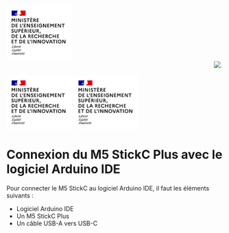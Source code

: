 <img src="Images/Logo enseignement sup.png" width="152">&nbsp;&nbsp;&nbsp;&nbsp;&nbsp;&nbsp;&nbsp;&nbsp;&nbsp;&nbsp;&nbsp;&nbsp;&nbsp;&nbsp;&nbsp;&nbsp;&nbsp;&nbsp;&nbsp;&nbsp;&nbsp;&nbsp;&nbsp;&nbsp;&nbsp;&nbsp;&nbsp;&nbsp;&nbsp;&nbsp;&nbsp;&nbsp;&nbsp;&nbsp;&nbsp;&nbsp;&nbsp;&nbsp;&nbsp;&nbsp;&nbsp;&nbsp;&nbsp;&nbsp;&nbsp;&nbsp;&nbsp;&nbsp;&nbsp;&nbsp;&nbsp;&nbsp;&nbsp;&nbsp;&nbsp;&nbsp;&nbsp;&nbsp;&nbsp;&nbsp;&nbsp;&nbsp;&nbsp;&nbsp;&nbsp;&nbsp;&nbsp;&nbsp;&nbsp;&nbsp;&nbsp;&nbsp;&nbsp;&nbsp;&nbsp;&nbsp;&nbsp;&nbsp;&nbsp;&nbsp;&nbsp;&nbsp;&nbsp;&nbsp;&nbsp;&nbsp;&nbsp;&nbsp;&nbsp;&nbsp;&nbsp;&nbsp;&nbsp;&nbsp;&nbsp;&nbsp;&nbsp;&nbsp;&nbsp;&nbsp;&nbsp;&nbsp;&nbsp;&nbsp;&nbsp;&nbsp;&nbsp;&nbsp;&nbsp;&nbsp;&nbsp;&nbsp;&nbsp;&nbsp;&nbsp;&nbsp;&nbsp;&nbsp;&nbsp;&nbsp;&nbsp;&nbsp;&nbsp;<img src="Images/Logo_Université_de_Haute-Alsace_-_UHA.png" width="330">



<img src="https://github.com/ErenS61/SAE4-BRAS-ROBOT-M5STACK/blob/main/Images/Logo%20enseignement%20sup.png" width="152">

<img src="Images/Logo enseignement sup.png" width="152">

# Connexion du M5 StickC Plus avec le logiciel Arduino IDE

Pour connecter le M5 StickC au logiciel Arduino IDE, il faut les éléments suivants :
- Logiciel Arduino IDE
- Un M5 StickC Plus
- Un câble USB-A vers  USB-C
